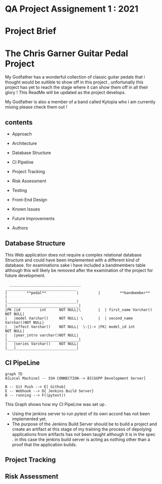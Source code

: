 # QA Project Assignement 1 : 2021


# Project Brief

  
  
# The Chris Garner Guitar Pedal Project

My Godfather has a wonderful collection of classic guitar pedals that i thought would be suitible to show off in this project , unfortunatly this project has yet to reach the stage where it can show them off in all their glory !
This ReadMe will be updated as the project develops.

My Godfather is also a member of a band called Kytopia who i am currently mixing please check them out ! 

  
##  contents


 -  Approach 

- Architecture 
- Database Structure
- CI Pipeline 
- Project Tracking
- Risk Assessment
- Testing
- Front-End Design
- Known Issues
- Future Improvements
- Authors

## Database Structure

This Web application does not require a complex relational database Structure and could have been implemented with a different kind of database. for examinations sake i have included a bandmembers table although this will likely be removed after the examination of the project for future development. 

      _________________________________           _________________________________               
	|         **pedal**              |         |         **bandmember**          |
    |________________________________|         |_________________________________|
	|PK	|id 		int 	 NOT NULL|\        |  | first_name Varchar() NOT NULL|
	|	|model Varchar() 	 NOT NULL| \       |  | second_name Varchar()NOT NULL| 
	|	|effect Varchar()	 NOT NULL|  \-||-> |FK| model_id int         NOT NULL|
	|	|year_intro varchar()NOT NULL|         |_________________________________|
	|	|series Varchar() 	 NOT NULL|			
	|___|____________________________|
   


## CI PipeLine

```mermaid
graph TD
A[Local Machine] -- SSH CONNECTION--> B[CGGPP Development Server]

B -- Git Push --> E[ Github]
E -- Webhook --> D{ Jenkins Build Server}
B -- running --> F((pytest))

```
This Graph shows how my CI PipeLine was set up .
- Using the jenkins server to run pytest of its own accord has not been implemented yet.
- The purpose of the Jenkins Build Server should be to build a project and create an artifact at this stage of my training the process of depolying applications from artifacts has not been taught although it is in the spec . in this case the jenkins build server is acting as nothing other than a proof that the application builds.


## Project Tracking


## Risk Assessment